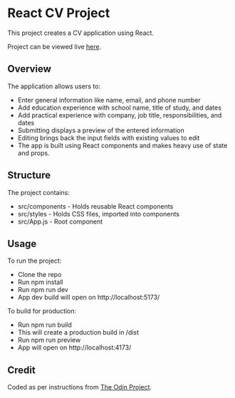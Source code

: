 # React CV Project

This project creates a CV application using React.

Project can be viewed live [here](https://cv-creator-git-main-xincryptedx.vercel.app/).

## Overview

The application allows users to:

- Enter general information like name, email, and phone number
- Add education experience with school name, title of study, and dates
- Add practical experience with company, job title, responsibilities, and dates
- Submitting displays a preview of the entered information
- Editing brings back the input fields with existing values to edit
- The app is built using React components and makes heavy use of state and props.

## Structure

The project contains:

- src/components - Holds reusable React components
- src/styles - Holds CSS files, imported into components
- src/App.js - Root component

## Usage

To run the project:

- Clone the repo
- Run npm install
- Run npm run dev
- App dev build will open on http://localhost:5173/

To build for production:

- Run npm run build
- This will create a production build in /dist
- Run npm run preview
- App will open on http://localhost:4173/

## Credit

Coded as per instructions from [The Odin Project](https://www.theodinproject.com/lessons/node-path-react-new-cv-application).
